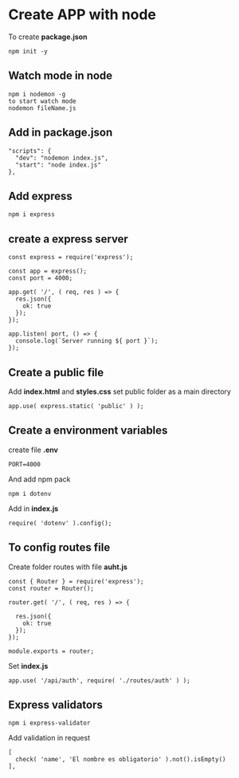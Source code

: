 # Create APP with node
To create __package.json__
```
npm init -y
```

## Watch mode in node
```
npm i nodemon -g
to start watch mode
nodemon fileName.js
```

## Add in __package.json__
```
"scripts": {
  "dev": "nodemon index.js",
  "start": "node index.js"
},
```
## Add express
```
npm i express
```
## create a express server
```
const express = require('express');

const app = express();
const port = 4000;

app.get( '/', ( req, res ) => {
  res.json({
    ok: true
  });
});

app.listen( port, () => {
  console.log(`Server running ${ port }`);
});
```

 ## Create a __public__ file
 Add __index.html__ and __styles.css__
 set public folder as a main directory
 ```
 app.use( express.static( 'public' ) );
 ```

 ## Create a environment variables
create file __.env__
```
PORT=4000
```
And add npm pack
```
npm i dotenv
```
Add in __index.js__
```
require( 'dotenv' ).config();
```

## To config routes file
Create folder routes with file __auht.js__
```
const { Router } = require('express');
const router = Router();

router.get( '/', ( req, res ) => {

  res.json({
    ok: true
  });
});

module.exports = router;
```
Set __index.js__
```
app.use( '/api/auth', require( './routes/auth' ) );
```

## Express validators
```
npm i express-validator
```
Add validation in request
```
[
  check( 'name', 'El nombre es obligatorio' ).not().isEmpty()
],
```